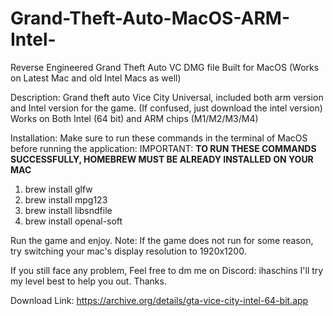 # Grand-Theft-Auto-MacOS-ARM-Intel-
Reverse Engineered Grand Theft Auto VC DMG file Built for MacOS (Works on Latest Mac and old Intel Macs as well)


Description:
Grand theft auto Vice City Universal, included both arm version and Intel version for the game.
(If confused, just download the intel version)
Works on Both Intel (64 bit) and ARM chips (M1/M2/M3/M4)

Installation:
Make sure to run these commands in the terminal of MacOS before running the application:
IMPORTANT: **TO RUN THESE COMMANDS SUCCESSFULLY, HOMEBREW MUST BE ALREADY INSTALLED ON YOUR MAC**

1. brew install glfw
2. brew install mpg123
3. brew install libsndfile
4. brew install openal-soft

Run the game and enjoy.
Note: If the game does not run for some reason, try switching your mac's display resolution to 1920x1200.

If you still face any problem, Feel free to dm me on Discord: ihaschins
I'll try my level best to help you out.
Thanks.

Download Link:
https://archive.org/details/gta-vice-city-intel-64-bit.app
